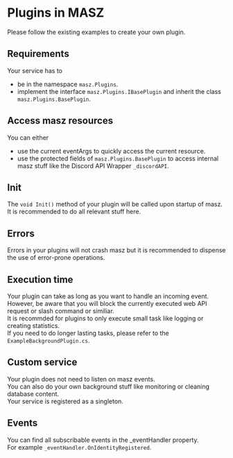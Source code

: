 # Plugins in MASZ

Please follow the existing examples to create your own plugin.

## Requirements

Your service has to

- be in the namespace `masz.Plugins`.
- implement the interface `masz.Plugins.IBasePlugin` and inherit the class `masz.Plugins.BasePlugin`.

## Access masz resources

You can either

- use the current eventArgs to quickly access the current resource.
- use the protected fields of `masz.Plugins.BasePlugin` to access internal masz stuff like the Discord API Wrapper `_discordAPI`.

## Init

The `void Init()` method of your plugin will be called upon startup of masz.\
It is recommended to do all relevant stuff here.

## Errors

Errors in your plugins will not crash masz but it is recommended to dispense the use of error-prone operations.

## Execution time

Your plugin can take as long as you want to handle an incoming event.\
However, be aware that you will block the currently executed web API request or slash command or similiar.\
It is recommded for plugins to only execute small task like logging or creating statistics.\
If you need to do longer lasting tasks, please refer to the `ExampleBackgroundPlugin.cs`.

## Custom service

Your plugin does not need to listen on masz events.\
You can also do your own background stuff like monitoring or cleaning database content.\
Your service is registered as a singleton.

## Events

You can find all subscribable events in the _eventHandler property.\
For example `_eventHandler.OnIdentityRegistered`.
